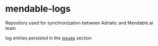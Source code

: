 # mendable-logs
Repository used for synchronization between Adriatic and Mendable.ai team

log entries persisted in the [issues](https://github.com/adriatic/mendable-logs/issues) section
